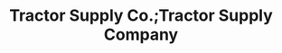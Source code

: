 ---
title: "Tractor Supply Co.;Tractor Supply Company"
url: /wheeling/tractor-supply-co-tractor-supply-company/
shop: general
---